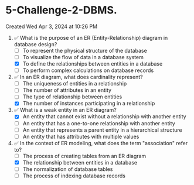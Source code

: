 # 5-Challenge-2-DBMS. 
Created Wed Apr 3, 2024 at 10:26 PM

1. ✅  What is the purpose of an ER (Entity-Relationship) diagram in database design?
   - [ ] To represent the physical structure of the database
   - [ ] To visualize the flow of data in a database system
   - [x] To define the relationships between entities in a database
   - [ ] To perform complex calculations on database records
2. ✅ In an ER diagram, what does cardinality represent?
   - [ ] The uniqueness of entities in a relationship
   - [ ] The number of attributes in an entity
   - [ ] The type of relationship between entities
   - [x] The number of instances participating in a relationship
3. ✅ What is a weak entity in an ER diagram?
   - [x] An entity that cannot exist without a relationship with another entity
   - [ ] An entity that has a one-to-one relationship with another entity
   - [ ] An entity that represents a parent entity in a hierarchical structure
   - [ ] An entity that has attributes with multiple values
4. ✅ In the context of ER modeling, what does the term "association" refer to?
   - [ ] The process of creating tables from an ER diagram 
   - [x] The relationship between entities in a database
   - [ ] The normalization of database tables
   - [ ] The process of indexing database records